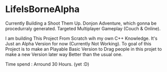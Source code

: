# LifeIsBorneAlpha

Currently Building a Shoot Them Up.
Donjon Adventure, which gonna be procedurraly generated.
Targeted Multiplayer Gameplay (Couch & Online).

I am building This Project From Scratch wih my own C++ Knowledge.
It's Just an Alpha Version for now (Currently Not Working).
To goal of this Project is to make an Playable Basic Version to Drag people in this projet to make a new Version later way Better than the usual one.

Time spend : Arround 30 Hours. (yet :D)

